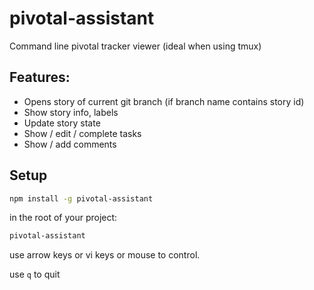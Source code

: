 # pivotal-assistant

Command line pivotal tracker viewer (ideal when using tmux)

## Features:

- Opens story of current git branch (if branch name contains story id)
- Show story info, labels
- Update story state
- Show / edit / complete tasks
- Show / add comments

## Setup

```sh
npm install -g pivotal-assistant
```

in the root of your project:

```sh
pivotal-assistant
```

use arrow keys or vi keys or mouse to control.

use `q` to quit
